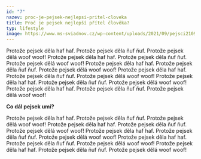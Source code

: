 ```yaml
---
id: "7"
nazev: proc-je-pejsek-nejlepsi-pritel-cloveka
title: Proč je pejsek nejlepší přítel člověka?
typ: lifestyle
image: https://www.ms-sviadnov.cz/wp-content/uploads/2021/09/pejsci2109.jpg
---
```

P﻿rotože pejsek děla haf haf. Protože pejsek děla ňuf ňuf. Protože pejsek dělá woof woof! P﻿rotože pejsek děla haf haf. Protože pejsek děla ňuf ňuf. Protože pejsek dělá woof woof! P﻿rotože pejsek děla haf haf. Protože pejsek děla ňuf ňuf. Protože pejsek dělá woof woof! P﻿rotože pejsek děla haf haf. Protože pejsek děla ňuf ňuf. Protože pejsek dělá woof woof! P﻿rotože pejsek děla haf haf. Protože pejsek děla ňuf ňuf. Protože pejsek dělá woof woof! P﻿rotože pejsek děla haf haf. Protože pejsek děla ňuf ňuf. Protože pejsek dělá woof woof! 



**C﻿o dál pejsek umí?**

P﻿rotože pejsek děla haf haf. Protože pejsek děla ňuf ňuf. Protože pejsek dělá woof woof! P﻿rotože pejsek děla haf haf. Protože pejsek děla ňuf ňuf. Protože pejsek dělá woof woof! P﻿rotože pejsek děla haf haf. Protože pejsek děla ňuf ňuf. Protože pejsek dělá woof woof! P﻿rotože pejsek děla haf haf. Protože pejsek děla ňuf ňuf. Protože pejsek dělá woof woof! P﻿rotože pejsek děla haf haf. Protože pejsek děla ňuf ňuf. Protože pejsek dělá woof woof!